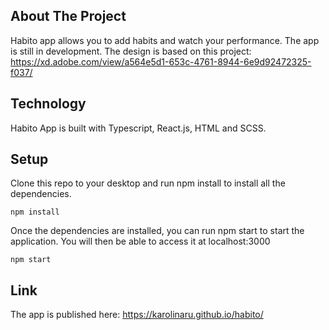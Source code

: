 ## About The Project

Habito app allows you to add habits and watch your performance. The app is still in development.
The design is based on this project: https://xd.adobe.com/view/a564e5d1-653c-4761-8944-6e9d92472325-f037/

## Technology

Habito App is built with Typescript, React.js, HTML and SCSS.

## Setup

Clone this repo to your desktop and run npm install to install all the dependencies.

```
npm install
```

Once the dependencies are installed, you can run npm start to start the application. You will then be able to access it at localhost:3000

```
npm start
```

## Link

The app is published here:
https://karolinaru.github.io/habito/
